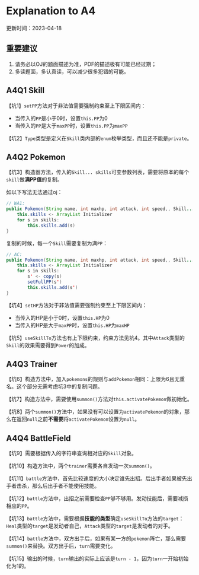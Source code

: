 # Explanation to A4

更新时间：2023-04-18

## 重要建议

1. 请务必以OJ的题面描述为准，PDF的描述极有可能已经过期；
2. 多读题面，多认真读，可以减少很多犯错的可能。

## A4Q1 Skill

【坑1】`setPP`方法对于非法值需要强制约束至上下限区间内：

- 当传入的`PP`是小于0时，设置`this.PP`为0
- 当传入的`PP`是大于`maxPP`时，设置`this.PP`为`maxPP`

【坑2】`Type`类型是定义在`Skill`类内部的`enum`枚举类型，而且还不能是`private`。

## A4Q2 Pokemon

【坑3】构造器方法，传入的`Skill... skills`可变参数列表，需要将原本的每个`skill`做**满PP值**的复制。

如以下写法无法通过oj：

```java
// WA1:
public Pokemon(String name, int maxhp, int attack, int speed,, Skill... skills){
    this.skills <- ArrayList Initializer
    for s in skills:
    	this.skills.add(s)
}
```

复制的时候，每一个`Skill`需要复制为满`PP`：

```java
// AC:
public Pokemon(String name, int maxhp, int attack, int speed,, Skill... skills){
    this.skills <- ArrayList Initializer
    for s in skills:
    	s' <- copy(s)
        setFullPP(s')
    	this.skills.add(s')
}
```

【坑4】`setHP`方法对于非法值需要强制约束至上下限区间内：

- 当传入的HP是小于0时，设置`this.HP`为0
- 当传入的HP是大于`maxPP`时，设置`this.HP`为`maxHP`

【坑5】`useSkillTo`方法也有上下限约束，约束方法见坑4。其中`Attack`类型的`Skill`的效果需要得到`Power`的加成。

## A4Q3 Trainer

【坑6】构造方法中，加入`pokemons`的规则与`addPokemon`相同：上限为6且无重名。这个部分无需考虑坑3中的复制问题。

【坑7】构造方法中，需要使用`summon()`方法对`this.activatePokemon`做初始化。

【坑8】两个`summon()`方法中，如果没有可以设置为`activatePokemon`的对象，那么在返回`null`之前**不需要**将`activatePokemon`设置为`null`。

## A4Q4 BattleField

【坑9】需要根据传入的字符串查询相对应的`Skill`对象。

【坑10】构造方法中，两个`trainer`需要各自发动一次`summon()`。

【坑11】`battle`方法中，首先比较速度的大小决定谁先出招。后出手者如果被先出手者击杀，那么后出手者不能使用技能。

【坑12】`battle`方法中，出招之前需要检查`PP`够不够用。发动技能后，需要减损相应的`PP`。

【坑13】`battle`方法中，需要根据**技能的类型**确定`useSkillTo`方法的`target`：`Heal`类型的`target`是发动者自己，`Attack`类型的`target`是发动者的对手。

【坑14】`battle`方法中，双方出手后，如果有某一方的`pokemon`阵亡，那么需要`summon()`来替换。双方出手后，`turn`需要变化。

【坑15】输出的时候，`turn`输出的实际上应该是`turn - 1`，因为`turn`一开始初始化为1的。